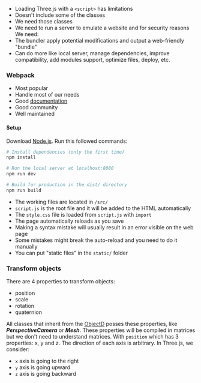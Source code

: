 - Loading Three.js with a `<script>` has limitations
- Doesn't include some of the classes
- We need those classes
- We need to run a server to emulate a website and for security reasons
We need:
- The bundler apply potential modifications and output a web-friendly "bundle"
- Can do more like local server, manage dependencies, improve compatibility, add modules support, optimize files, deploy, etc.

### Webpack
- Most popular
- Handle most of our needs
- Good <a href="https://webpack.js.org/concepts/" target="_blank">documentation</a>
- Good community
- Well maintained

#### Setup
Download [Node.js](https://nodejs.org/en/download/).
Run this followed commands:

``` bash
# Install dependencies (only the first time)
npm install

# Run the local server at localhost:8080
npm run dev

# Build for production in the dist/ directory
npm run build
```

- The working files are located in `/src/`
- `script.js` is the root file and it will be added to the HTML automatically
- The `style.css` file is loaded from `script.js` with `import`
- The page automatically reloads as you save
- Making a syntax mistake will usually result in an error visible on the web page
- Some mistakes might break the auto-reload and you need to do it manually
- You can put "static files" in the `static/` folder

### Transform objects
There are 4 properties to transform objects:
- position
- scale
- rotation
- quaternion

All classes that inherit from the <a href="https://threejs.org/docs/#api/en/core/Object3D" target="_blank">ObjectD</a> posses these properties, like ***PerspectiveCamera*** or ***Mesh***. These properties will be compiled in matrices but we don't need to understand matrices.
With `position` which has 3 properties: x, y and z. The direction of each axis is arbitrary. In Three.js, we consider:
- `x` axis is going to the right
- `y` axis is going upward
- `z` axis is going backward
